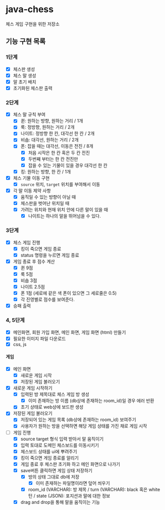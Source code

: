# java-chess
체스 게임 구현을 위한 저장소

## 기능 구현 목록
### 1단계
- [x] 체스판 생성
- [x] 체스 말 생성
- [x] 말 초기 배치
- [x] 초기화된 체스판 출력

### 2단계
- [x] 체스 말 규칙 부여
    - [x] 퀸: 원하는 방향, 원하는 거리 / 1개
    - [x] 룩: 정방향, 원하는 거리 / 2개
    - [x] 나이트: 정방향 한 칸, 대각선 한 칸 / 2개
    - [x] 비숍: 대각선, 원하는 거리 / 2개
    - [x] 폰: 잡을 때는 대각선, 이동은 전진 / 8개
        - [x] 처음 시작은 한 칸 혹은 두 칸 전진
        - [x] 두번째 부터는 한 칸 전진만
        - [x] 잡을 수 있는 기물이 있을 경우 대각선 한 칸
    - [x] 킹: 원하는 방향, 한 칸 / 1개
- [x] 체스 기물 이동 구현
    - [x] `source` 위치, `target` 위치를 부여해서 이동
- [x] 각 말 이동 제약 사항
  - [x] 움직일 수 있는 방향이 아닐 때
  - [x] 체스판을 벗어난 위치일 때
  - [x] 가려는 위치와 현재 위치 안에 다른 말이 있을 때
    - [x] 나이트는 하나의 말을 뛰어넘을 수 있다.

### 3단계
- [x] 체스 게임 진행
    - [x] 킹이 죽으면 게임 종료
    - [x] status 명령을 누르면 게임 종료
- [x] 게임 종료 후 점수 계산
    - [x] 퀸 9점
    - [x] 룩 5점
    - [x] 비숍 3점
    - [x] 나이트 2.5점
    - [x] 폰 1점 (세로에 같은 색 폰이 있으면 그 세로줄은 0.5)
    - [x] 각 진영별로 점수를 보여준다.
- [x] 승패 출력

### 4, 5단계
- [x] 메인화면, 회원 가입 화면, 메인 화면, 게임 화면 (html) 만들기
- [x] 필요한 이미지 파일 다운로드
- [x] css, js 

#### 게임
- [x] 메인 화면
  - [x] 새로운 게임 시작
  - [x] 저장된 게임 불러오기 

- [x] 새로운 게임 시작하기
  - [x] 입력된 방 제목대로 체스 게임 방 생성
    - [x] 이미 존재하는 방 이름 (db상에 존재하는 room_id)일 경우 에러 반환
  - [x] 초기 상태로 web상에 보드판 생성

- [x] 저장된 게임 불러오기
  - [x] 저장되어 있는 게임 목록 (db상에 존재하는 room_id) 보여주기
  - [x] 사용자가 원하는 방을 선택하면 해당 게임 상태를 가진 채로 게임 시작
  
- [ ] 게임 진행
  - [x] source target 형식 입력 받아서 말 움직이기
  - [x] 입력 토대로 도메인 체스보드를 이동시키기
  - [x] 체스보드 상태를 ui에 뿌려주기
  - [x] 킹이 죽으면 게임 종료를 알리기
  - [x] 게임 종료 후 체스판 초기화 하고 메인 화면으로 나가기
  - [x] save버튼 클릭하면 게임 상태 저장하기
    - [x] 방의 상태 그대로 db에 저장
      - [x] 이미 존재하는 파일명이라면 덮어 씌우기
    - [x] room_id (VARCHAR): 방 제목 / turn (VARCHAR): black 혹은 white 턴 / state (JSON): 포지션과 말에 대한 정보 
  - [x] drag and drop을 통해 말을 움직이는 기능